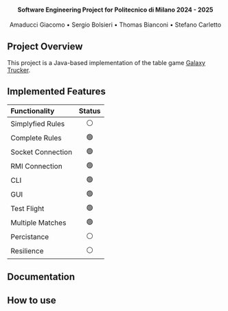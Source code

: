 
<h4 align="center">Software Engineering Project for Politecnico di Milano 2024 - 2025</h4>
<p align="center">
    Amaducci Giacomo •
    Sergio Bolsieri •
    Thomas Bianconi •
    Stefano Carletto
</p>

## Project Overview

This project is a Java-based implementation of the table game <a href="https://www.craniocreations.it/prodotto/galaxy-trucker">Galaxy Trucker</a>. 

## Implemented Features

| Functionality    | Status |
| :--------------- | :----: |
| Simplyfied Rules | ⚪️      |
| Complete Rules   | 🟢      |
| Socket Connection| 🟢      |
| RMI Connection   | 🟢      |
| CLI              | 🟢      |
| GUI              | 🟢      |
| Test Flight      | 🟢      |
| Multiple Matches | 🟢      |
| Percistance      | ⚪️      |
| Resilience       | ⚪️      |

## Documentation

## How to use
